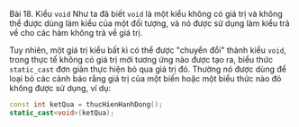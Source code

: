 Bài 18. Kiểu `void`
Như ta đã biết `void` là một kiểu không có giá trị và không thể được dùng làm kiểu của một đối tượng, và nó được sử dụng
làm kiểu trả về cho các hàm không trả về giá trị.

Tuy nhiên, một giá trị kiểu bất kì có thể được "chuyển đổi" thành kiểu `void`, trong thực tế không có giá trị mới tương
ứng nào được tạo ra, biểu thức `static_cast` đơn giản thực hiện bỏ qua giá trị đó. Thường nó được dùng để loại bỏ các
cảnh báo rằng giá trị của một biến hoặc một biểu thức nào đó không được sử dụng, ví dụ:

```cpp
const int ketQua = thucHienHanhDong();
static_cast<void>(ketQua);
```